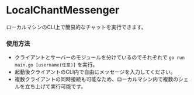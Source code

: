 # LocalChantMessenger
ローカルマシンのCLI上で簡易的なチャットを実行できます。

### 使用方法
* クライアントとサーバーのモジュールを分けているのでそれぞれで `go run main.go [username(任意)]` を実行。
* 起動後クライアントのCLI内で自由にメッセージを入力してください。
* 複数クライアントの同時接続も可能なため、ローカルマシン内で複数のシェルを立ち上げて実行可能です。


